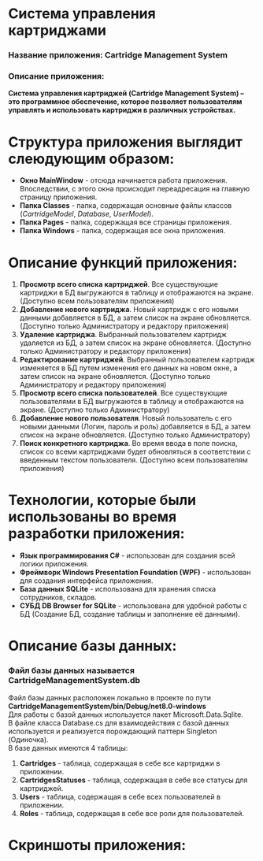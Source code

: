 # Система управления картриджами
### Название приложения: Cartridge Management System
### Описание приложения:
**Система управления картриджей (Cartridge Management System) – это программное обеспечение, которое позволяет пользователям управлять и использовать картриджи в различных устройствах.**

# Структура приложения выглядит слеюдующим образом:
- **Окно MainWindow** - отсюда начинается работа приложения. Впоследствии, с этого окна происходит переадресация на главную страницу приложения.
- **Папка Classes** - папка, содержащая основные файлы классов (_CartridgeModel_, _Database_, _UserModel_).
- **Папка Pages** - папка, содержащая все страницы приложения.
- **Папка Windows** - папка, содержащая все окна приложения.
 
# Описание функций приложения:
1. **Просмотр всего списка картриджей**. Все существующие картриджи в БД выгружаются в таблицу и отображаются на экране. (Доступно всем пользователям приложения)
2. **Добавление нового картриджа**. Новый картридж с его новыми данными добавляется в БД, а затем список на экране обновляется. (Доступно только Администратору и редактору приложения)
3. **Удаление картриджа**. Выбранный пользователем картридж удаляется из БД, а затем список на экране обновляется. (Доступно только Администратору и редактору приложения)
4. **Редактирование картриджей**. Выбранный пользователем картридж изменяется в БД путем изменения его данных на новом окне, а затем список на экране обновляется. (Доступно только Администратору и редактору приложения)
5. **Просмотр всего списка пользователей**. Все существующие пользователями в БД выгружаются в таблицу и отображаются на экране. (Доступно только Администратору)
6. **Добавление нового пользователя**. Новый пользователь с его новыми данными (Логин, пароль и роль) добавляется в БД, а затем список на экране обновляется. (Доступно только Администратору)
7. **Поиск конкретного картриджа**. Во время ввода в поле поиска, список со всеми картриджами будет обновляться в соответствии с введенным текстом пользователя. (Доступно всем пользователям приложения)

# Технологии, которые были использованы во время разработки приложения:
- **Язык программирования C#** - использован для создания всей логики приложения.
- **Фреймворк Windows Presentation Foundation (WPF)** - использован для создания интерфейса приложения.
- **База данных SQLite** - использована для хранения списка сотрудников, складов.
- **СУБД DB Browser for SQLite** - использована для удобной работы с БД (Создание БД, создание таблицы и заполнение её данными).

# Описание базы данных:
### Файл базы данных называется CartridgeManagementSystem.db <br/>
Файл базы данных расположен локально в проекте по пути **CartridgeManagementSystem/bin/Debug/net8.0-windows** </br>
Для работы с базой данных используется пакет Microsoft.Data.Sqlite. <br/>
В файле класса Database.cs для взаимодействия с базой данных используется и реализуется порождающий паттерн Singleton (Одиночка). <br/>
В базе данных имеются 4 таблицы:
1. **Cartridges** - таблица, содержащая в себе все картриджи в приложении.
2. **CartridgesStatuses** - таблица, содержащая в себе все статусы для картриджей.
3. **Users** - таблица, содержащая в себе всех пользователей в приложении.
4. **Roles** - таблица, содержащая в себе все роли для пользователей.

# Скриншоты приложения:

